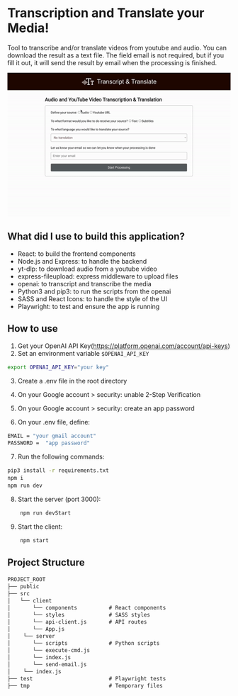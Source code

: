 # Transcription and Translate your Media!

Tool to transcribe and/or translate videos from youtube and audio. You can download the result as a text file. The field email is not required, but if you fill it out, it will send the result by email when the processing is finished.

![Alt Text](./readme-files/youtube-transcribe-translate.gif)

## What did I use to build this application?

- React: to build the frontend components
- Node.js and Express: to handle the backend
- yt-dlp: to download audio from a youtube video
- express-fileupload: express middleware to upload files
- openai: to transcript and transcribe the media
- Python3 and pip3: to run the scripts from the openai
- SASS and React Icons: to handle the style of the UI
- Playwright: to test and ensure the app is running

## How to use

1. Get your OpenAI API Key(https://platform.openai.com/account/api-keys)
2. Set an environment variable `$OPENAI_API_KEY`

```bash
export OPENAI_API_KEY="your key"
```

3. Create a .env file in the root directory

4. On your Google account > security: unable 2-Step Verification

5. On your Google account > security: create an app password

6. On your .env file, define:

```bash
EMAIL = "your gmail account"
PASSWORD =  "app password"
```

7. Run the following commands:

```bash
pip3 install -r requirements.txt
npm i
npm run dev
```

8. Start the server (port 3000):

```bash
    npm run devStart
```

9. Start the client:

```bash
    npm start
```

## Project Structure

```
PROJECT_ROOT
├── public
├── src
│   └── client
│       └── components          # React components
│       └── styles              # SASS styles
│       └── api-client.js       # API routes
│       └── App.js
│    └── server
│       └── scripts             # Python scripts
│       └── execute-cmd.js
│       └── index.js
│       └── send-email.js
│    └── index.js
├── test                        # Playwright tests
├── tmp                         # Temporary files
```
